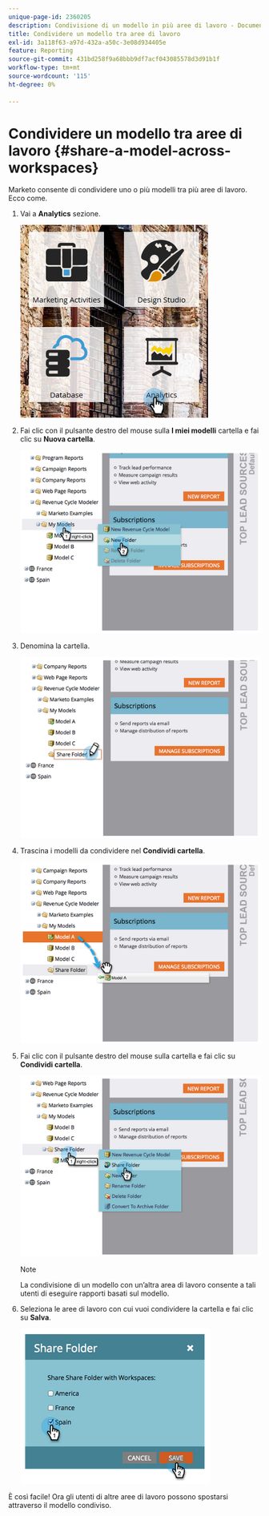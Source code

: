 ```yaml
---
unique-page-id: 2360205
description: Condivisione di un modello in più aree di lavoro - Documentazione di Marketo - Documentazione del prodotto
title: Condividere un modello tra aree di lavoro
exl-id: 3a118f63-a97d-432a-a50c-3e08d934405e
feature: Reporting
source-git-commit: 431bd258f9a68bbb9df7acf043085578d3d91b1f
workflow-type: tm+mt
source-wordcount: '115'
ht-degree: 0%

---
```


# Condividere un modello tra aree di lavoro {#share-a-model-across-workspaces}

Marketo consente di condividere uno o più modelli tra più aree di lavoro. Ecco come.

1. Vai a **Analytics** sezione.

   ![](assets/analytics.png)

1. Fai clic con il pulsante destro del mouse sulla **I miei modelli** cartella e fai clic su **Nuova cartella**.

   ![](assets/image2014-10-3-14-3a5-3a23.png)

1. Denomina la cartella.

   ![](assets/image2014-10-3-14-3a5-3a38.png)

1. Trascina i modelli da condividere nel **Condividi cartella**.

   ![](assets/image2014-10-3-14-3a5-3a52.png)

1. Fai clic con il pulsante destro del mouse sulla cartella e fai clic su **Condividi cartella**.

   ![](assets/image2014-10-3-14-3a6-3a9.png)

   >[!NOTE]
   >
   >La condivisione di un modello con un’altra area di lavoro consente a tali utenti di eseguire rapporti basati sul modello.

1. Seleziona le aree di lavoro con cui vuoi condividere la cartella e fai clic su **Salva**.

   ![](assets/image2014-10-3-14-3a6-3a22.png)

È così facile! Ora gli utenti di altre aree di lavoro possono spostarsi attraverso il modello condiviso.
